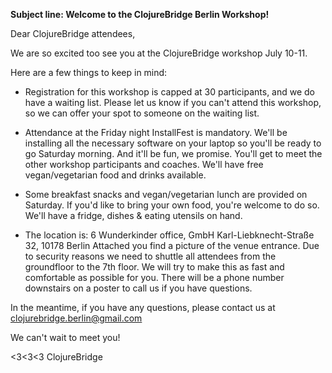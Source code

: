 **Subject line: Welcome to the ClojureBridge Berlin Workshop!**


Dear ClojureBridge attendees,

We are so excited too see you at the ClojureBridge workshop July 10-11.

Here are a few things to keep in mind:

* Registration for this workshop is capped at 30 participants, and we do have a waiting list. 
Please let us know if you can't attend this workshop, so we can offer your spot to someone on the waiting list.

* Attendance at the Friday night InstallFest is mandatory. 
We'll be installing all the necessary software on your laptop so you'll be ready to go Saturday morning. 
And it'll be fun, we promise. You'll get to meet the other workshop participants and coaches. 
We'll have free vegan/vegetarian food and drinks available.

* Some breakfast snacks and vegan/vegetarian lunch are provided on Saturday. 
If you'd like to bring your own food, you're welcome to do so. 
We'll have a fridge, dishes & eating utensils on hand.

* The location is:
6 Wunderkinder office, GmbH Karl-Liebknecht-Straße 32, 10178 Berlin 
Attached you find a picture of the venue entrance. 
Due to security reasons we need to shuttle all attendees from the groundfloor to the 7th floor.
We will try to make this as fast and comfortable as possible for you.
There will be a phone number downstairs on a poster to call us if you have questions.

In the meantime, if you have any questions, please contact us at clojurebridge.berlin@gmail.com

We can't wait to meet you!

<3<3<3 ClojureBridge
